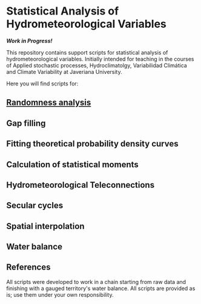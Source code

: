 # Statistical Analysis of Hydrometeorological Variables

***Work in Progress!***

This repository contains support scripts for statistical analysis of hydrometeorological variables. Initially intended for teaching in the courses of Applied stochastic processes, Hydroclimatolgy,  Variabilidad Climática and Climate Variability at Javeriana University.

Here you will find scripts for:

 ## [Randomness analysis](https://github.com/mathmodelling/fuzzy-journey/blob/main/randomness.md)
 ## Gap filling
 ## Fitting theoretical probability density curves
 ## Calculation of statistical moments
 ## Hydrometeorological Teleconnections
 ## Secular cycles
 ## Spatial interpolation
 ## Water balance
 
 ## References

All scripts were developed to work in a chain starting from raw data and finishing with a gauged territory's water balance. All scripts are provided as is; use them under your own responsibility.



